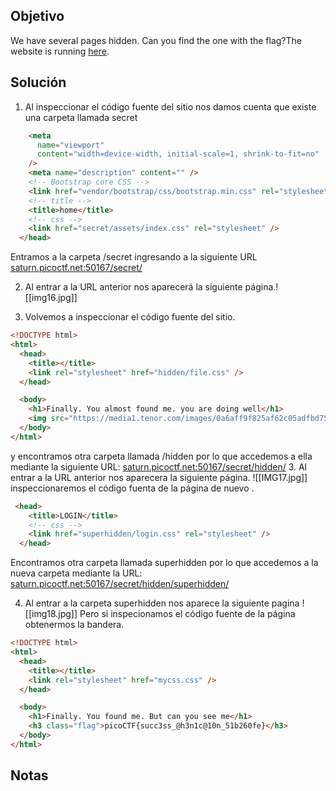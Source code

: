 ## Objetivo
We have several pages hidden. Can you find the one with the flag?The website is running [here](http://saturn.picoctf.net:50167/).

## Solución
1. Al inspeccionar el código fuente del sitio nos damos cuenta que existe una carpeta llamada secret
``` html
    <meta
      name="viewport"
      content="width=device-width, initial-scale=1, shrink-to-fit=no"
    />
    <meta name="description" content="" />
    <!-- Bootstrap core CSS -->
    <link href="vendor/bootstrap/css/bootstrap.min.css" rel="stylesheet" />
    <!-- title -->
    <title>home</title>
    <!-- css -->
    <link href="secret/assets/index.css" rel="stylesheet" />
  </head>
```
Entramos a la carpeta /secret ingresando a la siguiente URL [saturn.picoctf.net:50167/secret/](http://saturn.picoctf.net:50167/secret/)

2. Al entrar a la  URL anterior nos aparecerá la siguiente página.![[img16.jpg]]



3. Volvemos a inspeccionar el código fuente del sitio.
``` html
<!DOCTYPE html>
<html>
  <head>
    <title></title>
    <link rel="stylesheet" href="hidden/file.css" />
  </head>

  <body>
    <h1>Finally. You almost found me. you are doing well</h1>
    <img src="https://media1.tenor.com/images/0a6aff9f825af62c05adfbd75039cc7b/tenor.gif?itemid=4648337" alt="Something Like That GIF - Andy Parksandrecreation Wtf GIFs" style="max-width: 833px; background-color: rgb(151, 121, 85);" width="833" height="937.125">
  </body>
</html>
```
 y encontramos otra carpeta llamada /hidden por lo que accedemos a ella mediante la siguiente URL: [saturn.picoctf.net:50167/secret/hidden/](http://saturn.picoctf.net:50167/secret/hidden/)
3. Al entrar a la URL anterior nos aparecera la siguiente página.
![[IMG17.jpg]]
 inspeccionaremos el código fuenta de la página de nuevo .
``` html
 <head>
    <title>LOGIN</title>
    <!-- css -->
    <link href="superhidden/login.css" rel="stylesheet" />
  </head>
```
Encontramos otra carpeta llamada superhidden por lo que accedemos a la nueva carpeta mediante la URL: [saturn.picoctf.net:50167/secret/hidden/superhidden/](http://saturn.picoctf.net:50167/secret/hidden/superhidden/)

4. Al entrar a la carpeta superhidden nos aparece la siguiente pagina
![[img18.jpg]]
Pero si inspecionamos el código fuente de la página obtenermos la bandera.
``` html
<!DOCTYPE html>
<html>
  <head>
    <title></title>
    <link rel="stylesheet" href="mycss.css" />
  </head>

  <body>
    <h1>Finally. You found me. But can you see me</h1>
    <h3 class="flag">picoCTF{succ3ss_@h3n1c@10n_51b260fe}</h3>
  </body>
</html>
```

## Notas